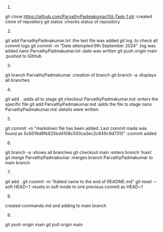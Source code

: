 1.
git clone https://github.com/ParvathyPadmakumar/Git-Task-1.git    :created clone of repository
git status    :checks status of repository

2.
git add ParvathyPadmakumar.txt    :the text file was added
git log   :to check all commit logs
git commit -m "Date attempted:9th September 2024"    :log was added
nano ParvathyPadmakumar.txt     :date was written
git push origin main     :pushed to GitHub

3.
git branch ParvathyPadmakumar   :creation of branch
git branch -a   :displays all branches

4.
git add .   :adds all to stage
git checkout ParvathyPadmakumar.md    :enters the specific file
git add ParvathyPadmakumar.md    :adds the file to stage
nano ParvathyPadmakumar.md    :details were written

5.
git commit -m "markdown file has been added. Last commit made was found as 5c6016d8fb825bd4108c500ca3ec2c849c9d7315"   :commit added

6.
git branch -a   :shows all branches
git checkout main   :enters branch ‘main’
git merge ParvathyPadmakumar   :merges branch ParvathyPadmakumar to main branch

7.
git add .
git commit -m "Added name to the end of README.md"
git reset --soft HEAD~1   :resets in soft mode to one previous commit as HEAD~1

8.
created commands.md and adding to main branch

9.
git push origin main
git pull origin main

